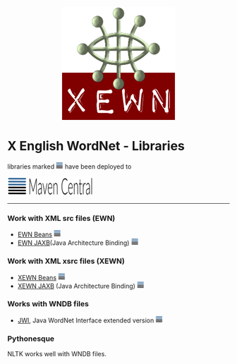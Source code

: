 <p align="center">
<img width="256" height="256" src="images/xewn2.png">
</p>

# X English WordNet - Libraries

libraries marked ![Maven Central](images/nexus_icon2.png) have been deployed to  

![Maven Central](images/mavencentral.png) 

---

### Work with XML src files (EWN)

- [EWN Beans](https://github.com/x-englishwordnet/ewn-beans) ![Maven Central](images/nexus_icon2.png) 
- [EWN JAXB](https://github.com/x-englishwordnet/ewn-jaxb)(Java Architecture Binding) ![Maven Central](images/nexus_icon2.png) 

### Work with XML xsrc files (XEWN)

- [XEWN Beans](https://github.com/x-englishwordnet/xewn-beans) ![Maven Central](images/nexus_icon2.png) 
- [XEWN JAXB](https://github.com/x-englishwordnet/xewn-jaxb) (Java Architecture Binding) ![Maven Central](images/nexus_icon2.png) 

### Works with WNDB files

- [JWI](https://github.com/x-englishwordnet/jwi), Java WordNet Interface extended version ![Maven Central](images/nexus_icon2.png) 

### Pythonesque

NLTK works well with WNDB files.
